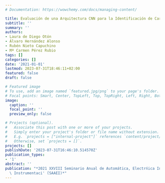 ```yaml
---
# Documentation: https://wowchemy.com/docs/managing-content/

title: Evaluación de una Arquitectura CNN para la Identificación de Cargas en NILM
subtitle: ''
summary: ''
authors:
- Laura de Diego Otón
- Álvaro Hernández Alonso
- Rubén Nieto Capuchino
- Mª Carmen Pérez Rubio
tags: []
categories: []
date: '2021-01-01'
lastmod: 2023-07-31T18:46:11+02:00
featured: false
draft: false

# Featured image
# To use, add an image named `featured.jpg/png` to your page's folder.
# Focal points: Smart, Center, TopLeft, Top, TopRight, Left, Right, BottomLeft, Bottom, BottomRight.
image:
  caption: ''
  focal_point: ''
  preview_only: false

# Projects (optional).
#   Associate this post with one or more of your projects.
#   Simply enter your project's folder or file name without extension.
#   E.g. `projects = ["internal-project"]` references `content/project/deep-learning/index.md`.
#   Otherwise, set `projects = []`.
projects: []
publishDate: '2023-07-31T16:46:10.514570Z'
publication_types:
- '1'
abstract: ''
publication: "*2021 XXVIII Seminario Anual de Automática, Electrńica Industrial e\
  \ Instrumentaci' ́(SAAEI)*"
---
```

